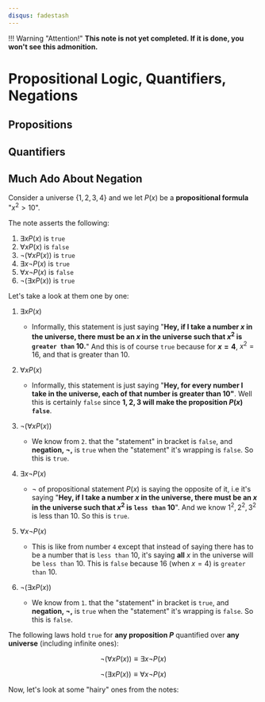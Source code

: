 ```yaml
---
disqus: fadestash
---
```

!!! Warning "Attention!"
    __This note is not yet completed. If it is done, you won't see this admonition.__  
# Propositional Logic, Quantifiers, Negations

## Propositions

## Quantifiers

## Much Ado About Negation

Consider a universe $\{1, 2, 3, 4\}$ and we let $P(x)$ be a __propositional formula__ "$x^2 > 10$".  

The note asserts the following:

1. $\exists xP(x)$ is `true`
2. $\forall xP(x)$ is `false`
3. $\neg (\forall xP(x))$ is `true`
4. $\exists x\neg P(x)$ is `true`
5. $\forall x\neg P(x)$ is `false`
6. $\neg(\exists xP(x))$ is `true`  

Let's take a look at them one by one:  

1.  $\exists xP(x)$  
    -  Informally, this statement is just saying "__Hey, if I take a number $x$ in the universe, there must be an $x$ in the universe such that $x^2$ is `greater than` $10$.__" And this is of course `true` because for __$x=4$__, $x^2=16$, and that is greater than $10$.

2.  $\forall xP(x)$  
    -  Informally, this statement is just saying "__Hey, for every number I take in the universe, each of that number is greater than $10$"__. Well this is certainly `false` since __$1, 2, 3$ will make the proposition $P(x)$ `false`__.

3.  $\neg (\forall xP(x))$
    -  We know from `2`. that the "statement" in bracket is `false`, and __negation, $\neg$,__ is `true` when the "statement" it's wrapping is `false`. So this is `true`.  

4.  $\exists x\neg P(x)$  
    -  $\neg$ of propositional statement $P(x)$ is saying the opposite of it, i.e it's saying "__Hey, if I take a number $x$ in the universe, there must be an $x$ in the universe such that $x^2$ is `less than` $10$__". And we know $1^2, 2^2, 3^2$ is less than $10$. So this is `true`.

5.  $\forall x\neg P(x)$  
    - This is like from number `4` except that instead of saying there has to be a number that is `less than` $10$, it's saying __all__ $x$ in the universe will be `less than` $10$. This is `false` because $16$ (when $x=4$) is `greater than` $10$.

6.  $\neg(\exists xP(x))$  
    -  We know from `1`. that the "statement" in bracket is `true`, and __negation, $\neg$,__ is `true` when the "statement" it's wrapping is `false`. So this is `false`.  

The following laws hold `true` for __any proposition $P$__ quantified over __any universe__ (including infinite ones):  

$$
\neg (\forall xP(x)) \equiv \exists x\neg P(x)  
$$

$$
\neg (\exists xP(x)) \equiv \forall x\neg P(x)
$$  

Now, let's look at some "hairy" ones from the notes:


